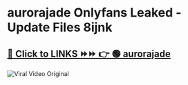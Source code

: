 
 # aurorajade Onlyfans Leaked - Update Files 8ijnk

## <h2><a href="https://clipsfans.com/aurorajade&ref=git">🔗 Click to LINKS ⏩⏩ 👉 🟢 aurorajade </a></h2>

<a href="https://clipsfans.com/aurorajade&ref=git" rel="nofollow" data-target="animated-image.originalLink"><img src="https://i.ibb.co.com/xMMVF88/686577567.gif" alt="Viral Video Original" style="max-width: 100%; display: inline-block;" data-target="animated-image.originalImage"></a>

